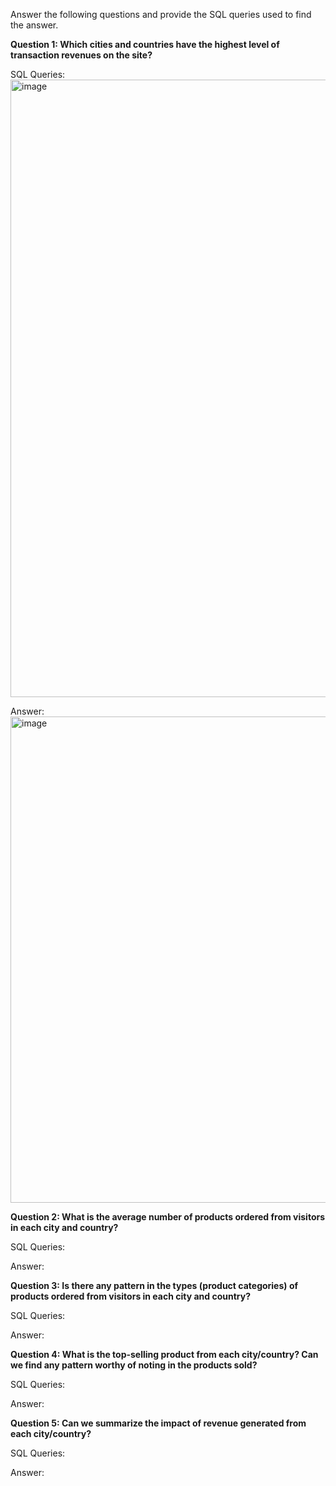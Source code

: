Answer the following questions and provide the SQL queries used to find the answer.

    
**Question 1: Which cities and countries have the highest level of transaction revenues on the site?**


SQL Queries:
<img width="988" alt="image" src="https://github.com/mosesaligbe/SQL-Project/assets/30363635/605107ad-9543-4b58-946b-644ea2823edd">


Answer:
<img width="778" alt="image" src="https://github.com/mosesaligbe/SQL-Project/assets/30363635/d6866e97-d17c-46ca-9582-fe45394f6199">






**Question 2: What is the average number of products ordered from visitors in each city and country?**


SQL Queries:



Answer:





**Question 3: Is there any pattern in the types (product categories) of products ordered from visitors in each city and country?**


SQL Queries:



Answer:





**Question 4: What is the top-selling product from each city/country? Can we find any pattern worthy of noting in the products sold?**


SQL Queries:



Answer:





**Question 5: Can we summarize the impact of revenue generated from each city/country?**

SQL Queries:



Answer:








